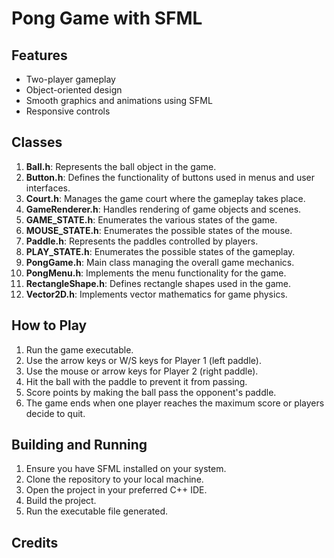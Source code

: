 <!DOCTYPE html>
<html lang="en">

<body>
    <h1>Pong Game with SFML</h1>
    <h2>Features</h2>
    <ul>
        <li>Two-player gameplay</li>
        <li>Object-oriented design</li>
        <li>Smooth graphics and animations using SFML</li>
        <li>Responsive controls</li>
    </ul>
    <h2>Classes</h2>
    <ol>
        <li><strong>Ball.h</strong>: Represents the ball object in the game.</li>
        <li><strong>Button.h</strong>: Defines the functionality of buttons used in menus and user interfaces.</li>
        <li><strong>Court.h</strong>: Manages the game court where the gameplay takes place.</li>
        <li><strong>GameRenderer.h</strong>: Handles rendering of game objects and scenes.</li>
        <li><strong>GAME_STATE.h</strong>: Enumerates the various states of the game.</li>
        <li><strong>MOUSE_STATE.h</strong>: Enumerates the possible states of the mouse.</li>
        <li><strong>Paddle.h</strong>: Represents the paddles controlled by players.</li>
        <li><strong>PLAY_STATE.h</strong>: Enumerates the possible states of the gameplay.</li>
        <li><strong>PongGame.h</strong>: Main class managing the overall game mechanics.</li>
        <li><strong>PongMenu.h</strong>: Implements the menu functionality for the game.</li>
        <li><strong>RectangleShape.h</strong>: Defines rectangle shapes used in the game.</li>
        <li><strong>Vector2D.h</strong>: Implements vector mathematics for game physics.</li>
    </ol>
    <h2>How to Play</h2>
    <ol>
        <li>Run the game executable.</li>
        <li>Use the arrow keys or W/S keys for Player 1 (left paddle).</li>
        <li>Use the mouse or arrow keys for Player 2 (right paddle).</li>
        <li>Hit the ball with the paddle to prevent it from passing.</li>
        <li>Score points by making the ball pass the opponent's paddle.</li>
        <li>The game ends when one player reaches the maximum score or players decide to quit.</li>
    </ol>
    <h2>Building and Running</h2>
    <ol>
        <li>Ensure you have SFML installed on your system.</li>
        <li>Clone the repository to your local machine.</li>
        <li>Open the project in your preferred C++ IDE.</li>
        <li>Build the project.</li>
        <li>Run the executable file generated.</li>
    </ol>
    <h2>Credits</h2>
  
</body>
</html>
